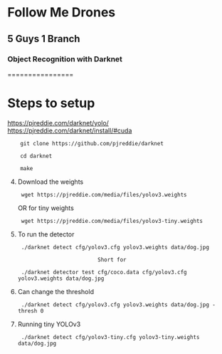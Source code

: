 # Follow Me Drones

## 5 Guys 1 Branch

### Object Recognition with Darknet

================

# Steps to setup

https://pjreddie.com/darknet/yolo/
https://pjreddie.com/darknet/install/#cuda

        git clone https://github.com/pjreddie/darknet

        cd darknet

        make

4) Download the weights

        wget https://pjreddie.com/media/files/yolov3.weights 

    OR for tiny weights 
       
        wget https://pjreddie.com/media/files/yolov3-tiny.weights

5) To run the detector

        ./darknet detect cfg/yolov3.cfg yolov3.weights data/dog.jpg

                                Short for

        ./darknet detector test cfg/coco.data cfg/yolov3.cfg yolov3.weights data/dog.jpg

6) Can change the threshold

        ./darknet detect cfg/yolov3.cfg yolov3.weights data/dog.jpg -thresh 0

7) Running tiny YOLOv3

        ./darknet detect cfg/yolov3-tiny.cfg yolov3-tiny.weights data/dog.jpg

